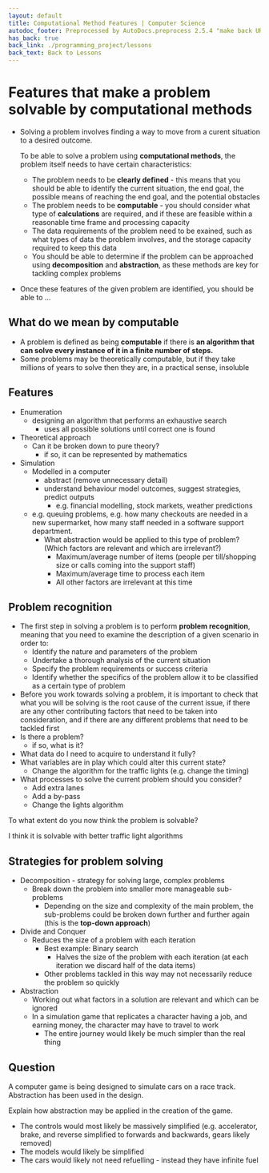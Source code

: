 ```yaml
---
layout: default
title: Computational Method Features | Computer Science
autodoc_footer: Preprocessed by AutoDocs.preprocess 2.5.4 "make back URLs relative" ⓒ Starwort, 2020
has_back: true
back_link: ./programming_project/lessons
back_text: Back to Lessons
---
```


# Features that make a problem solvable by computational methods

- Solving a problem involves finding a way to move from a curent situation to a desired outcome.

  To be able to solve a problem using **computational methods**, the problem itself needs to have certain characteristics:
  - The problem needs to be **clearly defined** - this means that you should be able to identify the current situation, the end goal, the possible means of reaching the end goal, and the potential obstacles
  - The problem needs to be **computable** - you should consider what type of **calculations** are required, and if these are feasible within a reasonable time frame and processing capacity
  - The data requirements of the problem need to be exained, such as what types of data the problem involves, and the storage capacity required to keep this data
  - You should be able to determine if the problem can be approached using **decomposition** and **abstraction**, as these methods are key for tackling complex problems
- Once these features of the given problem are identified, you should be able to ...

## What do we mean by computable

- A problem is defined as being **computable** if there is **an algorithm that can solve every instance of it in a finite number of steps.**
- Some problems may be theoretically computable, but if they take millions of years to solve then they are, in a practical sense, insoluble

## Features

- Enumeration
  - designing an algorithm that performs an exhaustive search
    - uses all possible solutions until correct one is found
- Theoretical approach
  - Can it be broken down to pure theory?
    - if so, it can be represented by mathematics
- Simulation
  - Modelled in a computer
    - abstract (remove unnecessary detail)
    - understand behaviour model outcomes, suggest strategies, predict outputs
      - e.g. financial modelling, stock markets, weather predictions
  - e.g. queuing problems, e.g. how many checkouts are needed in a new supermarket, how many staff needed in a software support department.
    - What abstraction would be applied to this type of problem? (Which factors are relevant and which are irrelevant?)
      - Maximum/average number of items (people per till/shopping size or calls coming into the support staff)
      - Maximum/average time to process each item
      - All other factors are irrelevant at this time

## Problem recognition

- The first step in solving a problem is to perform **problem recognition**, meaning that you need to examine the description of a given scenario in order to:
  - Identify the nature and parameters of the problem
  - Undertake a thorough analysis of the current situation
  - Specify the problem requirements or success criteria
  - Identify whether the specifics of the problem allow it to be classified as a certain type of problem
- Before you work towards solving a problem, it is important to check that what you will be solving is the root cause of the current issue, if there are any other contributing factors that need to be taken into consideration, and if there are any different problems that need to be tackled first
- Is there a problem?
  - if so, what is it?
- What data do I need to acquire to understand it fully?
- What variables are in play which could alter this current state?
  - Change the algorithm for the traffic lights (e.g. change the timing)
- What processes to solve the current problem should you consider?
  - Add extra lanes
  - Add a by-pass
  - Change the lights algorithm

To what extent do you now think the problem is solvable?

I think it is solvable with better traffic light algorithms

## Strategies for problem solving

- Decomposition - strategy for solving large, complex problems
  - Break down the problem into smaller more manageable sub-problems
    - Depending on the size and complexity of the main problem, the sub-problems could be broken down further and further again (this is the **top-down approach**)
- Divide and Conquer
  - Reduces the size of a problem with each iteration
    - Best example: Binary search
      - Halves the size of the problem with each iteration (at each iteration we discard half of the data items)
    - Other problems tackled in this way may not necessarily reduce the problem so quickly
- Abstraction
  - Working out what factors in a solution are relevant and which can be ignored
  - In a simulation game that replicates a character having a job, and earning money, the character may have to travel to work
    - The entire journey would likely be much simpler than the real thing

## Question

A computer game is being designed to simulate cars on a race track. Abstraction has been used in the design.

Explain how abstraction may be applied in the creation of the game.

- The controls would most likely be massively simplified (e.g. accelerator, brake, and reverse simplified to forwards and backwards, gears likely removed)
- The models would likely be simplified
- The cars would likely not need refuelling - instead they have infinite fuel
